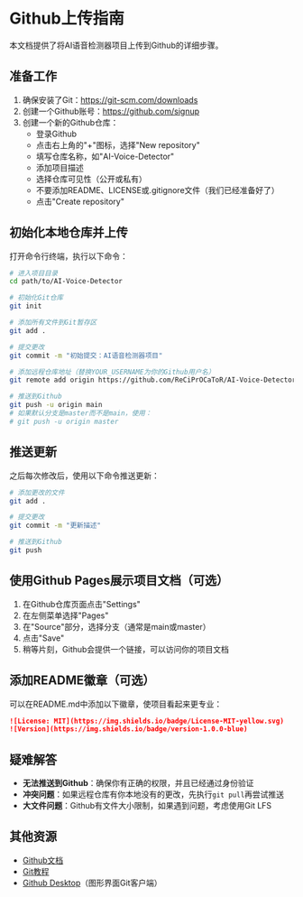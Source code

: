# Github上传指南

本文档提供了将AI语音检测器项目上传到Github的详细步骤。

## 准备工作

1. 确保安装了Git：https://git-scm.com/downloads
2. 创建一个Github账号：https://github.com/signup
3. 创建一个新的Github仓库：
   - 登录Github
   - 点击右上角的"+"图标，选择"New repository"
   - 填写仓库名称，如"AI-Voice-Detector"
   - 添加项目描述
   - 选择仓库可见性（公开或私有）
   - 不要添加README、LICENSE或.gitignore文件（我们已经准备好了）
   - 点击"Create repository"

## 初始化本地仓库并上传

打开命令行终端，执行以下命令：

```bash
# 进入项目目录
cd path/to/AI-Voice-Detector

# 初始化Git仓库
git init

# 添加所有文件到Git暂存区
git add .

# 提交更改
git commit -m "初始提交：AI语音检测器项目"

# 添加远程仓库地址（替换YOUR_USERNAME为你的Github用户名）
git remote add origin https://github.com/ReCiPrOCaToR/AI-Voice-Detector.git

# 推送到Github
git push -u origin main
# 如果默认分支是master而不是main，使用：
# git push -u origin master
```

## 推送更新

之后每次修改后，使用以下命令推送更新：

```bash
# 添加更改的文件
git add .

# 提交更改
git commit -m "更新描述"

# 推送到Github
git push
```

## 使用Github Pages展示项目文档（可选）

1. 在Github仓库页面点击"Settings"
2. 在左侧菜单选择"Pages"
3. 在"Source"部分，选择分支（通常是main或master）
4. 点击"Save"
5. 稍等片刻，Github会提供一个链接，可以访问你的项目文档

## 添加README徽章（可选）

可以在README.md中添加以下徽章，使项目看起来更专业：

```markdown
![License: MIT](https://img.shields.io/badge/License-MIT-yellow.svg)
![Version](https://img.shields.io/badge/version-1.0.0-blue)
```

## 疑难解答

- **无法推送到Github**：确保你有正确的权限，并且已经通过身份验证
- **冲突问题**：如果远程仓库有你本地没有的更改，先执行`git pull`再尝试推送
- **大文件问题**：Github有文件大小限制，如果遇到问题，考虑使用Git LFS

## 其他资源

- [Github文档](https://docs.github.com/)
- [Git教程](https://git-scm.com/book/zh/v2)
- [Github Desktop](https://desktop.github.com/)（图形界面Git客户端） 